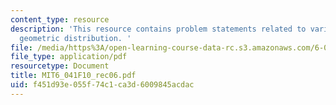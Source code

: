 ```yaml
---
content_type: resource
description: 'This resource contains problem statements related to variance of the
  geometric distribution. '
file: /media/https%3A/open-learning-course-data-rc.s3.amazonaws.com/6-041-probabilistic-systems-analysis-and-applied-probability-fall-2010/f451d93e055f74c1ca3d6009845acdac_MIT6_041F10_rec06.pdf
file_type: application/pdf
resourcetype: Document
title: MIT6_041F10_rec06.pdf
uid: f451d93e-055f-74c1-ca3d-6009845acdac
---
```

